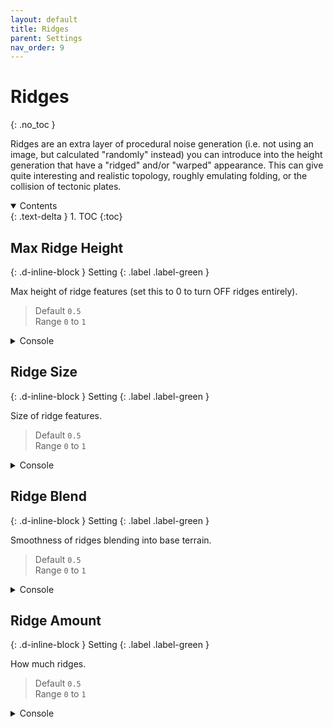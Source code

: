 ```yaml
---
layout: default
title: Ridges
parent: Settings
nav_order: 9
---
```


# Ridges
{: .no_toc }

Ridges are an extra layer of procedural noise generation (i.e. not using an image, but calculated "randomly" instead) you can introduce into the height generation that have a "ridged" and/or "warped" appearance. This can give quite interesting and realistic topology, roughly emulating folding, or the collision of tectonic plates.

<details open markdown="block">
<summary>
Contents
</summary>
{: .text-delta }
1. TOC
{:toc}
</details>

## Max Ridge Height
{: .d-inline-block }
Setting
{: .label .label-green }

Max height of ridge features (set this to 0 to turn OFF ridges entirely).
> Default `0.5`  
> Range `0` to `1`

<details class="console" markdown="block">
<summary>
Console
</summary>
Command: `bc param ri mh`
<img src="../images/console/bc-param-ri-mh.gif" />
</details>

## Ridge Size
{: .d-inline-block }
Setting
{: .label .label-green }

Size of ridge features.
> Default `0.5`  
> Range `0` to `1`

<details class="console" markdown="block">
<summary>
Console
</summary>
Command: `bc param ri si`
<img src="../images/console/bc-param-ri-si.gif" />
</details>

## Ridge Blend
{: .d-inline-block }
Setting
{: .label .label-green }

Smoothness of ridges blending into base terrain.
> Default `0.5`  
> Range `0` to `1`

<details class="console" markdown="block">
<summary>
Console
</summary>
Command: `bc param ri bl`
<img src="../images/console/bc-param-ri-bl.gif" />
</details>

## Ridge Amount
{: .d-inline-block }
Setting
{: .label .label-green }

How much ridges.
> Default `0.5`  
> Range `0` to `1`

<details class="console" markdown="block">
<summary>
Console
</summary>
Command: `bc param ri am`
<img src="../images/console/bc-param-ri-am.gif" />
</details>

